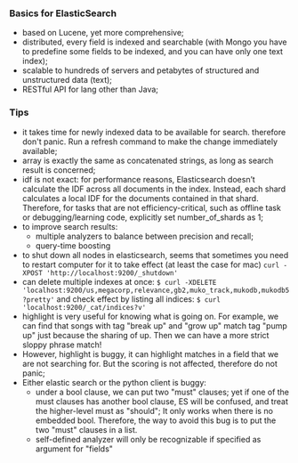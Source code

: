 ### Basics for ElasticSearch
- based on Lucene, yet more comprehensive;
- distributed, every field is indexed and searchable (with Mongo you have to predefine some fields to be indexed, and you can have only one text index);
- scalable to hundreds of servers and petabytes of structured and unstructured data (text);
- RESTful API for lang other than Java;

### Tips

- it takes time for newly indexed data to be available for search. therefore don't panic. Run a refresh command to make the change immediately available;
- array is exactly the same as concatenated strings, as long as search result is concerned;
- idf is not exact: for performance reasons, Elasticsearch doesn’t calculate the IDF across all documents in the index. Instead, each shard calculates a local IDF for the documents contained in that shard. Therefore, for tasks that are not efficiency-critical, such as offline task or debugging/learning code, explicitly set number_of_shards as 1;
- to improve search results:
    - multiple analyzers to balance between precision and recall;
    - query-time boosting
- to shut down all nodes in elasticsearch, seems that sometimes you need to restart computer for it to take effect (at least the case for mac)
    `curl -XPOST 'http://localhost:9200/_shutdown' `
- can delete multiple indexes at once:
    `$ curl -XDELETE 'localhost:9200/us,megacorp,relevance,gb2,muko_track,mukodb,mukodb5?pretty'`
    and check effect by listing all indices:
    `$ curl 'localhost:9200/_cat/indices?v'`
- highlight is very useful for knowing what is going on. For example, we can find that songs with tag "break up" and "grow up" match tag "pump up" just because the sharing of up. Then we can have a more strict sloppy phrase match!
- However, highlight is buggy, it can highlight matches in a field that we are not searching for. But the scoring is not affected, therefore do not panic; 
- Either elastic search or the python client is buggy:
    - under a bool clause, we can put two "must" clauses; yet if one of the must clauses has another bool clause, ES will be confused, and treat the higher-level must as "should"; It only works when there is no embedded bool. Therefore, the way to avoid this bug is to put the two "must" clauses in a list.
    - self-defined analyzer will only be recognizable if specified as argument for "fields"
